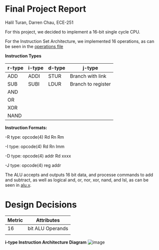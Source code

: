 # **Final Project Report**

Halil Turan, Darren Chau, ECE-251

For this project, we decided to implement a 16-bit single cycle CPU.

For the Instruction Set Architecture, we implemented 16 operations, as can be seen in the [operations file](https://github.com/Halil-T/16-bit-SingleCycle-CPU/blob/2bded82533e591941ee77c3c91d5781174cde95a/operations)

**Instruction Types**

|r-type|i-type|d-type|j-type|
|--|--|--|--|
|ADD |ADDI |STUR |Branch with link  |
|SUB |SUBI |LDUR |Branch to register  |
|AND | | | |
|OR | | | |
|XOR||||
|NAND||||

**Instruction Formats:**

-R type: opcode(4) Rd Rn Rm

-I type: opcode(4) Rd Rn Imm

-D type: opcode(4) addr Rd xxxx

-J type: opcode(4) reg addr

The ALU accepts and outputs 16 bit data, and processe commands to add and subtract, as well as logical and, or, nor, xor, nand, and lsl, as can be seen in [alu.v](https://github.com/Halil-T/16-bit-SingleCycle-CPU/blob/8a1f315729565a28dbdfaa9c44180b4b2302795d/alu.v).

# Design Decisions

|Metric     |Attributes    |
|-----|-----|
|16 |bit ALU Operands |
| | |


**i-type Instruction Architecture Diagram**
![image](https://user-images.githubusercontent.com/100239942/168405058-5b7b6990-ce6e-47ab-bfb2-50241f3ff7df.png)





